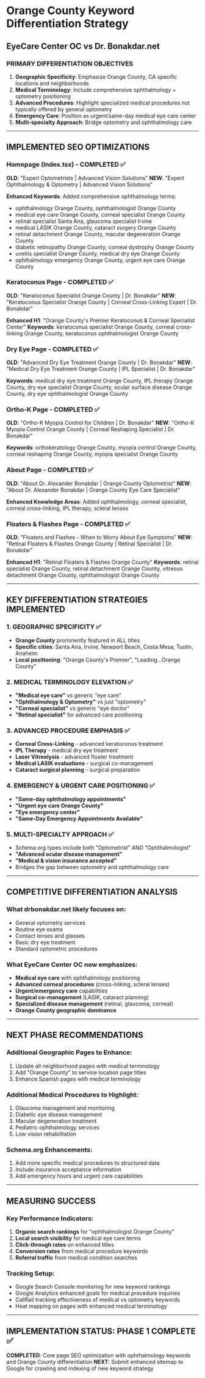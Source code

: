 # Orange County Keyword Differentiation Strategy
## EyeCare Center OC vs Dr. Bonakdar.net

### PRIMARY DIFFERENTIATION OBJECTIVES
1. **Geographic Specificity**: Emphasize Orange County, CA specific locations and neighborhoods
2. **Medical Terminology**: Include comprehensive ophthalmology + optometry positioning
3. **Advanced Procedures**: Highlight specialized medical procedures not typically offered by general optometry
4. **Emergency Care**: Position as urgent/same-day medical eye care center
5. **Multi-specialty Approach**: Bridge optometry and ophthalmology care

---

## IMPLEMENTED SEO OPTIMIZATIONS

### Homepage (Index.tsx) - COMPLETED ✅
**OLD**: "Expert Optometrists | Advanced Vision Solutions"
**NEW**: "Expert Ophthalmology & Optometry | Advanced Vision Solutions"

**Enhanced Keywords**: Added comprehensive ophthalmology terms:
- ophthalmology Orange County, ophthalmologist Orange County
- medical eye care Orange County, corneal specialist Orange County
- retinal specialist Santa Ana, glaucoma specialist Irvine
- medical LASIK Orange County, cataract surgery Orange County
- retinal detachment Orange County, macular degeneration Orange County
- diabetic retinopathy Orange County, corneal dystrophy Orange County
- uveitis specialist Orange County, medical dry eye Orange County
- ophthalmology emergency Orange County, urgent eye care Orange County

### Keratoconus Page - COMPLETED ✅
**OLD**: "Keratoconus Specialist Orange County | Dr. Bonakdar"
**NEW**: "Keratoconus Specialist Orange County | Corneal Cross-Linking Expert | Dr. Bonakdar"

**Enhanced H1**: "Orange County's Premier Keratoconus & Corneal Specialist Center"
**Keywords**: keratoconus specialist Orange County, corneal cross-linking Orange County, keratoconus ophthalmologist Orange County

### Dry Eye Page - COMPLETED ✅
**OLD**: "Advanced Dry Eye Treatment Orange County | Dr. Bonakdar"
**NEW**: "Medical Dry Eye Treatment Orange County | IPL Specialist | Dr. Bonakdar"

**Keywords**: medical dry eye treatment Orange County, IPL therapy Orange County, dry eye specialist Orange County, ocular surface disease Orange County, dry eye ophthalmologist Orange County

### Ortho-K Page - COMPLETED ✅
**OLD**: "Ortho-K Myopia Control for Children | Dr. Bonakdar"
**NEW**: "Ortho-K Myopia Control Orange County | Corneal Reshaping Specialist | Dr. Bonakdar"

**Keywords**: orthokeratology Orange County, myopia control Orange County, corneal reshaping Orange County, myopia specialist Orange County

### About Page - COMPLETED ✅
**OLD**: "About Dr. Alexander Bonakdar | Orange County Optometrist"
**NEW**: "About Dr. Alexander Bonakdar | Orange County Eye Care Specialist"

**Enhanced Knowledge Areas**: Added ophthalmology, corneal specialist, corneal cross-linking, IPL therapy, scleral lenses

### Floaters & Flashes Page - COMPLETED ✅
**OLD**: "Floaters and Flashes - When to Worry About Eye Symptoms"
**NEW**: "Retinal Floaters & Flashes Orange County | Retinal Specialist | Dr. Bonakdar"

**Enhanced H1**: "Retinal Floaters & Flashes Orange County"
**Keywords**: retinal specialist Orange County, retinal detachment Orange County, vitreous detachment Orange County, ophthalmologist Orange County

---

## KEY DIFFERENTIATION STRATEGIES IMPLEMENTED

### 1. GEOGRAPHIC SPECIFICITY ✅
- **Orange County** prominently featured in ALL titles
- **Specific cities**: Santa Ana, Irvine, Newport Beach, Costa Mesa, Tustin, Anaheim
- **Local positioning**: "Orange County's Premier", "Leading...Orange County"

### 2. MEDICAL TERMINOLOGY ELEVATION ✅
- **"Medical eye care"** vs generic "eye care"
- **"Ophthalmology & Optometry"** vs just "optometry"
- **"Corneal specialist"** vs generic "eye doctor"
- **"Retinal specialist"** for advanced care positioning

### 3. ADVANCED PROCEDURE EMPHASIS ✅
- **Corneal Cross-Linking** - advanced keratoconus treatment
- **IPL Therapy** - medical dry eye treatment
- **Laser Vitreolysis** - advanced floater treatment
- **Medical LASIK evaluations** - surgical co-management
- **Cataract surgical planning** - surgical preparation

### 4. EMERGENCY & URGENT CARE POSITIONING ✅
- **"Same-day ophthalmology appointments"**
- **"Urgent eye care Orange County"**
- **"Eye emergency center"**
- **"Same-Day Emergency Appointments Available"**

### 5. MULTI-SPECIALTY APPROACH ✅
- Schema.org types include both "Optometrist" AND "Ophthalmologist"
- **"Advanced ocular disease management"**
- **"Medical & vision insurance accepted"**
- Bridges the gap between optometry and ophthalmology care

---

## COMPETITIVE DIFFERENTIATION ANALYSIS

### What drbonakdar.net likely focuses on:
- General optometry services
- Routine eye exams
- Contact lenses and glasses
- Basic dry eye treatment
- Standard optometric procedures

### What EyeCare Center OC now emphasizes:
- **Medical eye care** with ophthalmology positioning
- **Advanced corneal procedures** (cross-linking, scleral lenses)
- **Urgent/emergency care** capabilities
- **Surgical co-management** (LASIK, cataract planning)
- **Specialized disease management** (retinal, glaucoma, corneal)
- **Orange County geographic dominance**

---

## NEXT PHASE RECOMMENDATIONS

### Additional Geographic Pages to Enhance:
1. Update all neighborhood pages with medical terminology
2. Add "Orange County" to service location page titles
3. Enhance Spanish pages with medical terminology

### Additional Medical Procedures to Highlight:
1. Glaucoma management and monitoring
2. Diabetic eye disease management
3. Macular degeneration treatment
4. Pediatric ophthalmology services
5. Low vision rehabilitation

### Schema.org Enhancements:
1. Add more specific medical procedures to structured data
2. Include insurance acceptance information
3. Add emergency hours and urgent care capabilities

---

## MEASURING SUCCESS

### Key Performance Indicators:
1. **Organic search rankings** for "ophthalmologist Orange County"
2. **Local search visibility** for medical eye care terms
3. **Click-through rates** on enhanced titles
4. **Conversion rates** from medical procedure keywords
5. **Referral traffic** from medical condition searches

### Tracking Setup:
- Google Search Console monitoring for new keyword rankings
- Google Analytics enhanced goals for medical procedure inquiries
- CallRail tracking effectiveness of medical vs optometry keywords
- Heat mapping on pages with enhanced medical terminology

---

## IMPLEMENTATION STATUS: PHASE 1 COMPLETE ✅

**COMPLETED**: Core page SEO optimization with ophthalmology keywords and Orange County differentiation
**NEXT**: Submit enhanced sitemap to Google for crawling and indexing of new keyword strategy